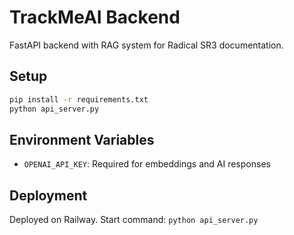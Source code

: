 # TrackMeAI Backend

FastAPI backend with RAG system for Radical SR3 documentation.

## Setup

```bash
pip install -r requirements.txt
python api_server.py
```

## Environment Variables

- `OPENAI_API_KEY`: Required for embeddings and AI responses

## Deployment

Deployed on Railway. Start command: `python api_server.py`